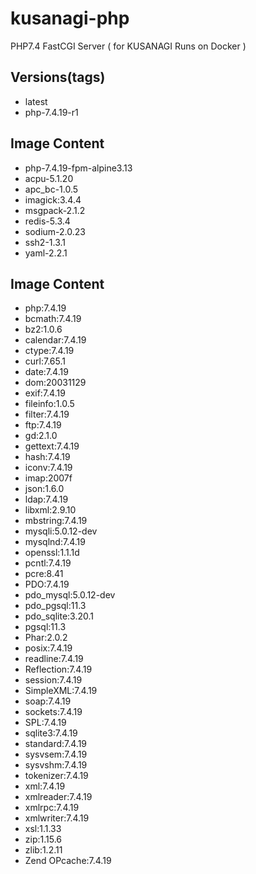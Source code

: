 # kusanagi-php
PHP7.4 FastCGI Server ( for KUSANAGI Runs on Docker )

## Versions(tags)
- latest
- php-7.4.19-r1

## Image Content
- php-7.4.19-fpm-alpine3.13
- acpu-5.1.20
- apc_bc-1.0.5
- imagick:3.4.4
- msgpack-2.1.2
- redis-5.3.4
- sodium-2.0.23
- ssh2-1.3.1
- yaml-2.2.1

## Image Content
- php:7.4.19
- bcmath:7.4.19
- bz2:1.0.6
- calendar:7.4.19
- ctype:7.4.19
- curl:7.65.1
- date:7.4.19
- dom:20031129
- exif:7.4.19
- fileinfo:1.0.5
- filter:7.4.19
- ftp:7.4.19
- gd:2.1.0
- gettext:7.4.19
- hash:7.4.19
- iconv:7.4.19
- imap:2007f
- json:1.6.0
- ldap:7.4.19
- libxml:2.9.10
- mbstring:7.4.19
- mysqli:5.0.12-dev
- mysqlnd:7.4.19
- openssl:1.1.1d
- pcntl:7.4.19
- pcre:8.41
- PDO:7.4.19
- pdo_mysql:5.0.12-dev
- pdo_pgsql:11.3
- pdo_sqlite:3.20.1
- pgsql:11.3
- Phar:2.0.2
- posix:7.4.19
- readline:7.4.19
- Reflection:7.4.19
- session:7.4.19
- SimpleXML:7.4.19
- soap:7.4.19
- sockets:7.4.19
- SPL:7.4.19
- sqlite3:7.4.19
- standard:7.4.19
- sysvsem:7.4.19
- sysvshm:7.4.19
- tokenizer:7.4.19
- xml:7.4.19
- xmlreader:7.4.19
- xmlrpc:7.4.19
- xmlwriter:7.4.19
- xsl:1.1.33
- zip:1.15.6
- zlib:1.2.11
- Zend OPcache:7.4.19


